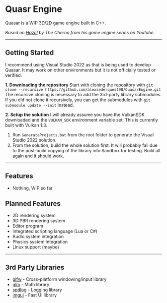 # Quasr Engine
Quasar is a WIP 3D/2D game engine built in C++.

_Based on [Hazel](https://github.com/TheCherno/Hazel/tree/master) by The Cherno from his game engine series on Youtube._
***
## Getting Started
I recommend using Visual Studio 2022 as that is being used to develop Quasar. It may work on other environments but it is not officially tested or verified.

**1. Downloading the repository**
Start with cloning the repository with `git clone --recursive https://github.com/alexsederquest98/QuasarEngine.git`
The recursive cloning is necessary to add the 3rd-party library submodules. If you did not clone it recursively, you can get the submodules with `git submodule update --init` instead.

**2. Setup the solution**
I will already assume you have the VulkanSDK downloaded and the `VULKAN_SDK` environment variable set. This is currently built with Vulkan 1.3.

1. Run `GenerateProjects.bat` from the root folder to generate the Visual Studio 2022 solution.
2. From the solution, build the whole solution first. It will probably fail due to the post-build copying of the library into Sandbox for testing. Build all again and it should work.

***
## Features
- Nothing, WIP so far

## Planned Features
- 2D rendering system
- 3D PBR rendering system
- Editor program
- Integrated scripting language (Lua or C#)
- Audio system integration
- Physics system integration
- Linux support (maybe)

***
## 3rd Party Libraries
- [glfw](https://github.com/glfw/glfw) - Cross-platform windowing/input library
- [glm](https://github.com/g-truc/glm) - Math library
- [spdlog](https://github.com/gabime/spdlog) - Logging library
- [imgui](https://github.com/ocornut/imgui) - Fast UI library